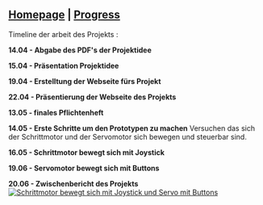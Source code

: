 ## [Homepage](https://sarabelz.github.io/Roboterarm/index)        |             [Progress](https://sarabelz.github.io/Roboterarm/Progress)     

Timeline der arbeit des Projekts :

**14.04 - Abgabe des PDF's der Projektidee**

**15.04 - Präsentation Projektidee**

**19.04 - Erstelltung der Webseite fürs Projekt**

**22.04 - Präsentierung der Webseite des Projekts**

**13.05 - finales Pflichtenheft**

**14.05 - Erste Schritte um den Prototypen zu machen**
          Versuchen das sich der Schrittmotor und der Servomotor sich bewegen und steuerbar sind.

**16.05 - Schrittmotor bewegt sich mit Joystick**

**19.06 - Servomotor bewegt sich mit Buttons**

**20.06 - Zwischenbericht des Projekts**
           [![Schrittmotor bewegt sich mit Joystick und Servo mit Buttons](https://img.youtube.com/vi/FMwPcve122o&ab_channel=sarabelzafonso/0.jpg)](https://www.youtube.com/watch?v=FMwPcve122o&ab_channel=sarabelzafonso)


